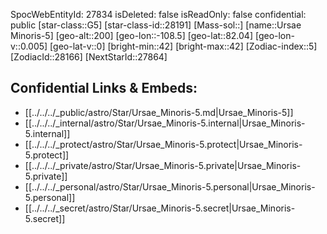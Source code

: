 ﻿---
location: [82.04,108.5,200]
type: Star
tags:
- astro/Star

---
SpocWebEntityId: 27834
isDeleted: false
isReadOnly: false
confidential: public
[star-class::G5]
[star-class-id::28191]
[Mass-sol::]
[name::Ursae Minoris-5]
[geo-alt::200]
[geo-lon::-108.5]
[geo-lat::82.04]
[geo-lon-v::0.005]
[geo-lat-v::0]
[bright-min::42]
[bright-max::42]
[Zodiac-index::5]
[ZodiacId::28166]
[NextStarId::27864]



## Confidential Links & Embeds: 
- [[../../../_public/astro/Star/Ursae_Minoris-5.md|Ursae_Minoris-5]] 
- [[../../../_internal/astro/Star/Ursae_Minoris-5.internal|Ursae_Minoris-5.internal]] 
- [[../../../_protect/astro/Star/Ursae_Minoris-5.protect|Ursae_Minoris-5.protect]] 
- [[../../../_private/astro/Star/Ursae_Minoris-5.private|Ursae_Minoris-5.private]] 
- [[../../../_personal/astro/Star/Ursae_Minoris-5.personal|Ursae_Minoris-5.personal]] 
- [[../../../_secret/astro/Star/Ursae_Minoris-5.secret|Ursae_Minoris-5.secret]] 

